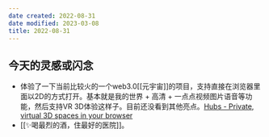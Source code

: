 ```yaml
---
date created: 2022-08-31
date modified: 2023-03-08
title: 2022-08-31
---
```


## 今天的灵感或闪念

- 体验了一下当前比较火的一个web3.0[[元宇宙]]的项目，支持直接在浏览器里面以2D的方式打开。基本就是我的世界 + 高清 + 一点点视频图片语音等功能，然后支持VR 3D体验这样子。目前还没看到其他亮点。[Hubs - Private, virtual 3D spaces in your browser](https://hubs.mozilla.com/)
- [[✨喝最烈的酒，住最好的医院]]。
